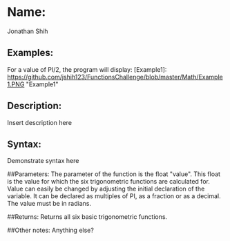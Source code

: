 # Name: 
Jonathan Shih

## Examples:
For a value of PI/2, the program will display: 
[Example1]: https://github.com/jshih123/FunctionsChallenge/blob/master/Math/Example1.PNG "Example1"


## Description:
Insert description here

## Syntax:
Demonstrate syntax here

##Parameters: 
The parameter of the function is the float "value". This float is the value for which the six trigonometric functions are calculated for.
Value can easily be changed by adjusting the initial declaration of the variable. It can be declared as multiples of PI, as a fraction or as a decimal.
The value must be in radians.

##Returns:
Returns all six basic trigonometric functions.

##Other notes:
Anything else?
